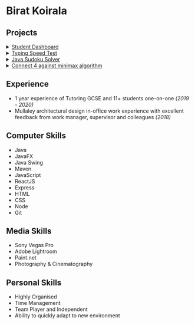 # Birat Koirala

## Projects

<details>
<summary><a href = "https://github.com/biratkk/StudyDashBoard">Student Dashboard<a></summary>

# Objective
A visibly simple application to help a student with their basic utility tasks.

<h3>Features:</h3>
<ul>
<li>Calculator</li>
<li>Dictionary</li>
<li>Notes</li>
<li>Timer</li>
<li>Whiteboard</li>
<li>Slider GUI to switch between actions</li>
</ul>

<h3>Languages and/or Libraries used</h3>
<ul>
<li>Java (backend)</li>
<li>JavaFX (frontend)</li>
</ul>
</details>


<details>
<summary><a href = "https://github.com/biratkk/Typing-Speed-Test">Typing Speed Test<a></summary>

<h3>Objective</h3>
A web app to measure typing speed.

<h3>Features:</h3>
<ul>
<li>Measures typing speed</li>
<li>Integrated dark and light mode</li>
</ul>

<h3>Languages and/or Libraries used</h3>
<ul>
<li>HTML</li>
<li>Vanilla JavaScript</li>
<li>CSS</li>
</ul>
</details> 


<details>
<summary><a href = "https://github.com/biratkk/JavaSudokuSolver">Java Sudoku Solver<a></summary>

<h3>Objective</h3>
A sudoku solver which utilises a backtracking algorithm to visibly solve sudoku puzzles.

<h3>Features:</h3>
<ul>
<li>Obtains and displays a random sudoku puzzle</li>
<li>Solves the random sudoku puzzle</li>
<li>Each number gets a colour when being completed; Red(for not completed yet), Green(for completed), White(for not attempted yet)</li>
</ul>

<h3>Languages and/or Libraries used</h3>
<ul>
<li>Java (backend)</li>
<li>JavaSwing (frontend)</li>
</ul>
</details>

<details>
<summary><a href = "https://github.com/biratkk/connect4">Connect 4 against minimax algorithm<a></summary>
<h3>Objective</h3>
A connect4 game which allows a PvE(player vs environment) mode and PvP(player vs player) mode.

<h3>Features:</h3>
<ul>
<li>PvP Game Mode</li>
<li>PvE Game Mode with implementation of minimax algorithm</li>
<li>Difficulty can be selected in PvE</li>
<li>Concurrency (Server can host more than one game at a time)</li>
</ul>


<h3>Languages and/or Libraries used</h3>
Frontend:
<ul>
<li>ReactJS</li>
<li>HTML</li>
<li>CSS</li>
</ul>
Backend:
<ul>
<li>Node</li>
<li>ExpressJS</li>
</ul>
</details>  

## Experience
- 1 year experience of Tutoring GCSE and 11+ students one-on-one *(2019 - 2020)*
- Mullaley architectural design in-office work experience with excellent feedback from work manager, supervisor and colleagues *(2018)*

## Computer Skills
- Java
- JavaFX
- Java Swing
- Maven
- JavaScript
- ReactJS
- Express
- HTML
- CSS
- Node
- Git

## Media Skills
- Sony Vegas Pro
- Adobe Lightroom
- Paint.net
- Photography & Cinematography

## Personal Skills
- Highly Organised
- Time Management
- Team Player and Independent
- Ability to quickly adapt to new environment


